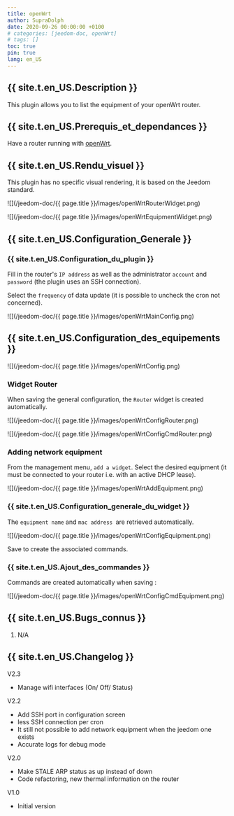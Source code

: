 ```yaml
---
title: openWrt
author: SupraDolph
date: 2020-09-26 00:00:00 +0100
# categories: [jeedom-doc, openWrt]
# tags: []
toc: true
pin: true
lang: en_US
---
```


## {{ site.t.en_US.Description }}

This plugin allows you to list the equipment of your openWrt router.

## {{ site.t.en_US.Prerequis_et_dependances }}

Have a router running with [openWrt](https://openwrt.org/).

## {{ site.t.en_US.Rendu_visuel }}

This plugin has no specific visual rendering, it is based on the Jeedom standard.

![](/jeedom-doc/{{ page.title }}/images/openWrtRouterWidget.png)

![](/jeedom-doc/{{ page.title }}/images/openWrtEquipmentWidget.png)

## {{ site.t.en_US.Configuration_Generale }}

### {{ site.t.en_US.Configuration_du_plugin }}

Fill in the router's `IP address` as well as the administrator `account` and `password` (the plugin uses an SSH connection).

Select the `frequency` of data update (it is possible to uncheck the cron not concerned).

![](/jeedom-doc/{{ page.title }}/images/openWrtMainConfig.png)

## {{ site.t.en_US.Configuration_des_equipements }}

![](/jeedom-doc/{{ page.title }}/images/openWrtConfig.png)

### Widget Router

When saving the general configuration, the `Router` widget is created automatically.

![](/jeedom-doc/{{ page.title }}/images/openWrtConfigRouter.png)

![](/jeedom-doc/{{ page.title }}/images/openWrtConfigCmdRouter.png)

### Adding network equipment

From the management menu, `add a widget`. Select the desired equipment (it must be connected to your router i.e. with an active DHCP lease).

![](/jeedom-doc/{{ page.title }}/images/openWrtAddEquipment.png)

### {{ site.t.en_US.Configuration_generale_du_widget }}

The `equipment name` and `mac address `are retrieved automatically.

![](/jeedom-doc/{{ page.title }}/images/openWrtConfigEquipment.png)

Save to create the associated commands.

### {{ site.t.en_US.Ajout_des_commandes }}

Commands are created automatically when saving :

![](/jeedom-doc/{{ page.title }}/images/openWrtConfigCmdEquipment.png)

## {{ site.t.en_US.Bugs_connus }}

1.  N/A

## {{ site.t.en_US.Changelog }}

V2.3

*  Manage wifi interfaces (On/ Off/ Status)

V2.2

*   Add SSH port in configuration screen
*   less SSH connection per cron
*   It still not possible to add network equipment when the jeedom one exists
*   Accurate logs for debug mode

V2.0

*   Make STALE ARP status as up instead of down
*   Code refactoring, new thermal information on the router

V1.0

* Initial version